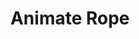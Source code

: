 ---
title: "Animate Rope"

spell:
  schools:
    - name:        "Transmutation"
      subschools:  []
      descriptors: []
  classes:
    - name:  "Bard"
      abbr:  "Brd"
      level: 1
    - name:  "Sorcerer/Wizard"
      abbr:  "Sor/Wiz"
      level: 1
  domains:
    - name:  "Artifice"
      abbr:  "Artifice"
      level: 1
  components:         [V, S]
  castingTime:        "1 standard action"
  range:              "Medium (100 ft. + 10 ft./level)"
  target:             "One ropelike object, length up to 50 ft. + 5 ft./level; see text"
  duration:           "1 round/level"
  savingThrow:        "None"
  spellResistance:    "No"
  description:        |
    You can animate a nonliving ropelike object. The maximum length assumes a rope with a 1-inch diameter.

    Reduce the maximum length by 50% for every additional inch of thickness, and increase it by 50% for each reduction of the rope's diameter by half.

    The possible commands are "coil" (form a neat, coiled stack), "coil and knot," "loop," "loop and knot," "tie and knot," and the opposites of all of the above ("uncoil," and so forth). You can give one command each round as a move action, as if directing an active spell.

    The rope can enwrap only a creature or an object within 1 foot of it-it does not snake outward-so it must be thrown near the intended target. Doing so requires a successful ranged touch attack roll (range increment 10 feet). A typical 1-inch-diameter hempen rope has 2 hit points, AC 10, and requires a DC 23 Strength check to burst it. The rope does not deal damage, but it can be used as a trip line or to cause a single opponent that fails a Reflex saving throw to become entangled. A creature capable of spellcasting that is bound by this spell must make a DC 15 Concentration check to cast a spell. An entangled creature can slip free with a DC 20 Escape Artist check.

    The rope itself and any knots tied in it are not magical.

    This spell grants a +2 bonus on any Use Rope checks you make when using the transmuted rope.

    The spell cannot animate objects carried or worn by a creature.
---